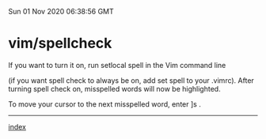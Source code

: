 Sun 01 Nov 2020 06:38:56 GMT
# vim/spellcheck

If you want to turn it on, run setlocal spell in the Vim command line 

(if you want spell check to always be on, add set spell to your .vimrc). After turning spell check on, misspelled words will now be highlighted. 

To move your cursor to the next misspelled word, enter ]s .

___
[index](./index-file.md)
